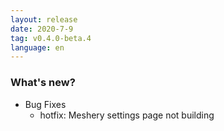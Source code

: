 ```yaml
---
layout: release
date: 2020-7-9
tag: v0.4.0-beta.4
language: en
---
```


### What's new?

- Bug Fixes
  - hotfix: Meshery settings page not building

